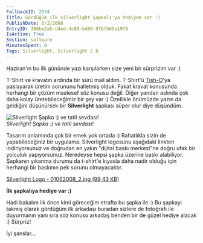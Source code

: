 ```yaml
---
FallbackID: 2074
Title: Gördüğüm ilk Silverlight Şapkalı'ya hediyem var :)
PublishDate: 6/2/2008
EntryID: 388be2a5-d4ed-4c89-bd86-976fb65a19f8
IsActive: True
Section: software
MinutesSpent: 0
Tags: Silverlight, Silverlight 2.0
---
```

Haziran'ın bu ilk gününde yazı karşılarken size yeni bir sürprizim var
:)

T-Shirt ve kravatın ardında bir sürü mail aldım. T-Shirt'ü
[Tish-O](http://daron.yondem.com/tr/post/02fbfef5-7ce2-4870-84b9-3f2c36ef2a6d)'ya
paslayarak üretim sorununu halletmiş olduk. Fakat kravat konusunda
herhangi bir çözüm maalesef söz konusu değil. Diğer yandan aslında çok
daha kolay üretebileceğimiz bir şey var :) Özellikle önümüzde yazın da
geldiğini düşünürsek bir **Silverlight** şapkası süper olur diye
düşündüm.

![Silverlight Şapka :) ve tatil
sevdası!](http://cdn.daron.yondem.com/assets/2074/01062008_1.jpg)\
*Silverlight Şapka :) ve tatil sevdası!*

Tasarım anlamında çok bir emek yok ortada :) Rahatlıkla sizin de
yapabileceğiniz bir uygulama. Silverlight logosunu aşağıdaki linkten
indiriyorsunuz ve doğrudan en yakın "dijital baskı merkezi"ne doğru ufak
bir yolculuk yapıyorsunuz. Neredeyse hepsi şapka üzerine baskı
alabiliyor. Şapkanın yıkanma durumu da t-shirt'e kıyasla daha nadir
olduğu için herhangi bir baskının pek sorunu olmayacaktır.

[Silverlight Logo - 01062008\_2.jpg (99,43
KB)](http://cdn.daron.yondem.com/assets/2074/01062008_2.jpg)

**İlk şapkalıya hediye var :)**

Hadi bakalım ilk önce kimi göreceğim etrafta bu şapka ile :) Bu şapkayı
takmış olarak gördüğüm ilk arkadaşı buradan sizlere de fotoğrafı ile
duyurmanın yanı sıra söz konusu arkadaş benden bir de güzel hediye
alacak :) Sürpriz!

İyi şanslar...


